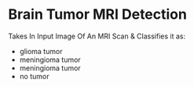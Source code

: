 # Brain Tumor MRI Detection
Takes In Input Image Of An MRI Scan &amp; Classifies it as:
- glioma tumor
- meningioma tumor
- meningioma tumor
- no tumor
